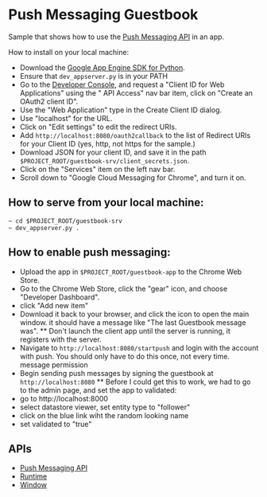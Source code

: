 # Push Messaging Guestbook

Sample that shows how to use the [Push Messaging
API](http://developer.chrome.com/trunk/apps/pushMessaging.html) in an app.

How to install on your local machine:

* Download the [Google App Engine SDK for
  Python](https://developers.google.com/appengine/downloads#Google_App_Engine_SDK_for_Python).
* Ensure that <code>dev\_appserver.py</code> is in your PATH
* Go to the [Developer Console](https://code.google.com/apis/console/), and request a "Client ID for Web Applications"
  using the " API Access" nav bar item, click on "Create an OAuth2 client ID".
* Use the "Web Application" type in the Create Client ID dialog.
* Use "localhost" for the URL.
* Click on "Edit settings" to edit the redirect URIs.
* Add <code>http://localhost:8080/oauth2callback</code> to the list of Redirect
  URIs for your Client ID (yes, http, not https for the sample.)
* Download JSON for your client ID, and save it in the path
  <code>$PROJECT\_ROOT/guestbook-srv/client\_secrets.json</code>.
* Click on the "Services" item on the left nav bar.
* Scroll down to "Google Cloud Messaging for Chrome", and turn it on.

## How to serve from your local machine: ##

    ~ cd $PROJECT_ROOT/guestbook-srv
    ~ dev_appserver.py .

## How to enable push messaging:

* Upload the app in <code>$PROJECT\_ROOT/guestbook-app</code> to the Chrome Web Store.
* Go to the Chrome Web Store, click the "gear" icon, and choose "Developer Dashboard".
* click "Add new item"
* Download it back to your browser, and click the icon to open the main window.
  it should have a message like "The last Guestbook message was".
** Don't launch the client app until the server is running, it registers with the server.
* Navigate to <code>http://localhost:8080/startpush</code> and login with the account with push.  You should only have to do this once, not every time.
  message permission
* Begin sending push messages by signing the guestbook at <code>http://localhost:8080</code>
** Before I could get this to work, we had to go to the admin page, and set the app to validated:
* go to http://localhost:8000
* select datastore viewer, set entity type to "follower"
* click on the blue link wiht the random looking name
* set validated to "true"

## APIs

* [Push Messaging API](http://developer.chrome.com/trunk/apps/pushMessaging.html)
* [Runtime](http://developer.chrome.com/trunk/apps/app.runtime.html)
* [Window](http://developer.chrome.com/trunk/apps/app.window.html)
